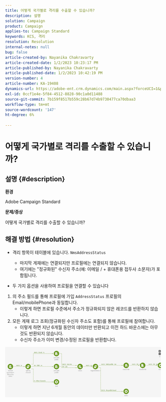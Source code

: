 ```yaml
---
title: 어떻게 국가별로 격리를 수출할 수 있습니까?
description: 설명
solution: Campaign
product: Campaign
applies-to: Campaign Standard
keywords: KCS, 격리
resolution: Resolution
internal-notes: null
bug: false
article-created-by: Nayanika Chakravarty
article-created-date: 1/2/2023 10:23:17 PM
article-published-by: Nayanika Chakravarty
article-published-date: 1/2/2023 10:42:19 PM
version-number: 4
article-number: KA-19408
dynamics-url: https://adobe-ent.crm.dynamics.com/main.aspx?forceUCI=1&pagetype=entityrecord&etn=knowledgearticle&id=94c3250c-ec8a-ed11-81ac-6045bd006c82
exl-id: 0ccf1e4e-5f84-4512-8828-90c1a0d11488
source-git-commit: 7b159f8517b559c28b67d74b9730477ca70dbaa3
workflow-type: tm+mt
source-wordcount: '147'
ht-degree: 6%

---
```


# 어떻게 국가별로 격리를 수출할 수 있습니까?

## 설명 {#description}


<b>환경</b>

Adobe Campaign Standard

<b>문제/증상</b>

어떻게 국가별로 격리를 수출할 수 있습니까?


## 해결 방법 {#resolution}


- 격리 항목이 테이블에 있습니다. `NmsAddressStatus`
   - 마지막 게재에는 연결되지만 프로필에는 연결되지 않습니다.
   - 여기에는 &quot;정규화된&quot; 수신자 주소(예: 이메일 / + 휴대폰용 접두사 소문자)가 포함됩니다.


- 두 가지 옵션을 사용하여 프로필을 연결할 수 있습니다


1. 의 주소 필드를 통해 프로필에 가입 `AddressStatus` 프로필의 Email/mobilePhone과 동일합니다.
   - 이렇게 하면 프로필 수준에서 주소가 정규화되지 않은 레코드를 반환하지 않습니다.
2. 모든 게재 로그 조회(정규화된 수신자 주소도 포함)를 통해 프로필에 참여합니다.
   - 이렇게 하면 지난 6개월 동안의 데이터만 반환되고 이전 하드 바운스에는 아무 것도 반환되지 않습니다.
   - 수신자 주소가 이미 변경/수정된 프로필을 반환합니다.


![](assets/9aa27d94-2bce-ec11-a7b5-0022480a8e40.png)
